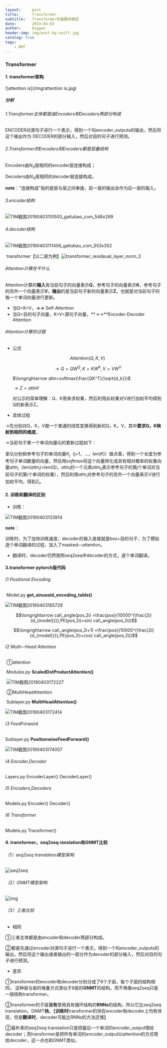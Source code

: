 ```yaml
---
layout:     post
title:      Transformer
subtitle:   Transformer机器翻译模型
date:       2019-04-03
author:     biggan
header-img: img/post-bg-swift.jpg
catalog: true
tags:
    - NMT
---
```

### Transformer

#### 1. transformer架构

![attention is](/img/attention is.jpg)

##### 分析

###### 1.Transformer主体都是由Encoders和Decoders两部分构成

ENCODER对源句子进行一个表示，得到一个叫encoder_outputs的输出，然后将这个输出作为		DECODER的部分输入，然后对目的句子进行预测。

###### 2.Transformer的Encoders和Encoders都是层叠结构

Encoders由$N_X$层相同的encoder层连接构成；

Decoders由$N_X$层相同的decoder层连接构成。

**note**："连接构成"指的是层与层之间串接，前一层的输出会作为后一层的输入。

###### 3.encoder结构

![TIM截图20190403110500_gaitubao_com_546x269](/img/TIM截图20190403110500_gaitubao_com_546x269.jpg)

###### 4.decoder结构

![TIM截图20190403111456_gaitubao_com_553x352](/img/TIM截图20190403111456_gaitubao_com_553x352.jpg)

​	transformer【以二层为例】![transformer_resideual_layer_norm_3](/img/transformer_resideual_layer_norm_3-1554266713598.png)



###### Attention计算在干什么

Attention计算的**输入**有当前句子的向量表示**Q**，参考句子的向量表示**K**，参考句子的另外一个向量表示**V**。**输出**的是当前句子新的向量表示**Z**。也就是对当前句子的每一个单词向量进行更新。

- 当Q=K=V，**→→** Self-Attention
- 当Q=目的句子向量，K=V=源句子向量，**→→**Encoder-Decoder Attention

###### Attention计算的过程

- 公式

  $$Attention(Q,K,V)$$

  $$\longrightarrow  Q=QW^Q,K=KW^K,V= VW^V$$

  $\longrightarrow  attn=softmax(\frac{QK^T}{\sqrt{d_k}})$

  $\longrightarrow Z=attnV$

  对公示的简单理解：Q、K用来求权重，然后利用此权重对V进行加权平均得到Q的新表示Z。

- 具体过程

$\longrightarrow$先分别对Q，K，V做一个普通的线性变换得到新的Q，K，V，其中**要求Q，K映射到相同的维度**。

$\longrightarrow$当前句子某一个单词向量$Q_i$的更新过程如下：

拿$Q_i$分别和参考句子的单词向量$K_j$（j=1，...，$len(K)$）做点乘，得到一个长度为参考句子单词数量的向量，然后用$softmax$将这个向量转化成具有相对概率的权重向量$attn_i$（len($attn_i$)=len(Q)，$attn_i$的一个元素$attn_{ij}$表示参考句子的第$j$个单词对当前句子的第$i$个单词的权重），然后利用$attn_i$对参考句子的另外一个向量表示$V$进行加权平均，得到$Z_i$。



#### 2. 训练和翻译的区别

- 训练：


![TIM截图20190403133914](/img/TIM截图20190403133914-1554279735144.jpg)

**note**：

训练时，为了加快训练速度，decoder的输入直接就是bos+目的句子，为了模拟逐个单词翻译的过程，加入了masked—attention。

- 翻译时，decoder仍然按照seq2seq中decoder的方式，逐个单词翻译。




#### 3.transformer pytorch版代码

###### (1 Positional Encoding

​	Model.py	**get_sinusoid_encoding_table()**

![TIM截图20190403165729](../img/TIM截图20190403165729.jpg)

$$\longrightarrow cal\_angle(pos,2i) =\frac{pos}{10000^{\frac{2i}{d_{model}}}},PE(pos,2i)=sin( cal\_angle(pos,2i))$$

$$\longrightarrow cal\_angle(pos,2i+1) =\frac{pos}{10000^{\frac{2i}{d_{model}}}},PE(pos,2i)=cos( cal\_angle(pos,2i))$$						

###### (2 Multi—Head Attention

​	①attention

​		Modules.py	**ScaledDotProductAttention()**

​	![TIM截图20190403172227](/img/TIM截图20190403172227.jpg)

​	②MultiHeadAttention

​		Sublayer.py	**MultiHeadAttention()**

![TIM截图20190403172414](/img/TIM截图20190403172414.jpg)

###### (3 FeedForward

Sublayer.py 	**PositionwiseFeedForward()**	

![TIM截图20190403174057](/img/TIM截图20190403174057.jpg)

###### (4 Encoder,Decoder

Layers.py	EncoderLayer()	DecoderLayer()

###### (5 Encoders,Decoders

Models.py	Encoder()	Decoder()

###### (6 Transformer

Models.py	Transformer()



#### 4. transformer，seq2seq ranslation和GNMT比较

###### （1）seq2seq translation模型架构

![seq2seq](/img/seq2seq.jpg)

###### （2）GNMT模型架构

![img](/img/u=740328268,2424793692&fm=15&gp=0.jpg)

###### （3）三者比较

- 相同

①三者主体都是由encoder和decoder两部分构成。

②都是先通过encoder对源句子进行一个表示，得到一个叫encoder_outputs的输出，然后将这个输出或者输出的一部分作为decoder的部分输入，然后对目的句子进行预测。

- 差异

①transformer的encoder和decoder分别分成了6个子层，每个子层的结构相同。 这种层与层的堆叠方式类似于8层的**GNMT**的结构，而不再像seq2seq只是一层结构transformer。

②transformer的子层**没有**使用具有循环结构的**RNNs**的结构，所以它比seq2seq translation，GNMT**快**。【**训练时**transformer的快在encoder和decoder上均有体现，但是**翻译时**，decoder可能比RNNs的方法还慢】

②最朴素的seq2seq translation只是把最后一个单词的encoder_output喂给decoder；而transformer是把所有单词的encoder_output以attention的方式喂给decoder，这一点也和GNMT类似。





